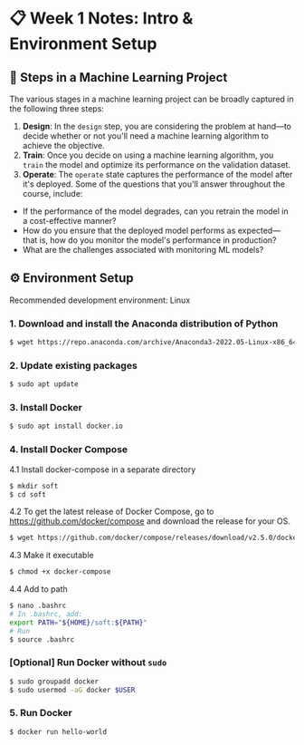 # 📋 Week 1 Notes: Intro & Environment Setup

## 🎯 Steps in a Machine Learning Project
The various stages in a machine learning project can be broadly captured in the following three steps:
1. **Design**: In the `design` step, you are considering the problem at hand—to decide whether or not you'll need a machine learning algorithm to achieve the objective. 
2. **Train**: Once you decide on using a machine learning algorithm, you `train` the model and optimize its performance on the validation dataset.
3. **Operate**: The `operate` state captures the performance of the model after it's deployed. Some of the questions that you'll answer throughout the course, include:
  - If the performance of the model degrades, can you retrain the model in a cost-effective manner?
  - How do you ensure that the deployed model performs as expected—that is, how do you monitor the model's performance in production?
  - What are the challenges associated with monitoring ML models?

## ⚙ Environment Setup

Recommended development environment: Linux

### 1. Download and install the Anaconda distribution of Python
```sh
$ wget https://repo.anaconda.com/archive/Anaconda3-2022.05-Linux-x86_64.sh

```

### 2. Update existing packages
```sh
$ sudo apt update
```
### 3. Install Docker
```sh
$ sudo apt install docker.io
```

### 4. Install Docker Compose

4.1 Install docker-compose in a separate directory
```sh
$ mkdir soft
$ cd soft
```

4.2 To get the latest release of Docker Compose, go to https://github.com/docker/compose and download the release for your OS.

```sh
$ wget https://github.com/docker/compose/releases/download/v2.5.0/docker-compose-linux-x86_64 -O docker-compose
```
4.3 Make it executable
```sh
$ chmod +x docker-compose
```
4.4 Add to path
```sh
$ nano .bashrc
# In .bashrc, add:
export PATH="${HOME}/soft:${PATH}"
# Run
$ source .bashrc
```

### [Optional] Run Docker without `sudo`
```sh
$ sudo groupadd docker
$ sudo usermod -aG docker $USER
```
### 5. Run Docker
```sh
$ docker run hello-world
```
